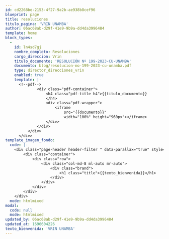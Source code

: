 ```yaml
---
id: cd2268be-2153-4f27-9a2b-ae938b8cef96
blueprint: page
title: resoluciones
titulo_pagina: 'VRIN UNAMBA'
author: 06ac68ab-d29f-41e9-9b9a-dd4da3996484
template: home
block_types:
  -
    id: ln4sd7gj
    nombre_completo: Resoluciones
    cargo_direccion: Vrin
    titulo_documento: 'RESOLUCIÓN Nº 199-2023-CU-UNAMBA'
    documento: blog/resolucion-no-199-2023-cu-unamba.pdf
    type: director_direcciones_vrin
    enabled: true
    template: |-
      <!--pdf-->
              <div class="pdf-container">
                  <h4 class="pdf-title h4">{{titulo_documento}}
                  </h4>
                  <div class="pdf-wrapper">
                      <iframe
                          src="{{documento}}"
                          width="100%" height="960px"></iframe>
                  </div>
              </div>
          </div>
      </div>
template_imagen_fondo:
  code: |-
    <div class="page-header header-filter " data-parallax="true" style="background-image: url('./assets/blog/black.jpg');">
        <div class="container">
            <div class="row">
                <div class="col-md-8 ml-auto mr-auto">
                    <div class="brand">
                        <h1 class="title">{{texto_bienvenida}}</h1>
                    </div>
                </div>
            </div>
        </div>
    </div>
  mode: htmlmixed
modal:
  code: null
  mode: htmlmixed
updated_by: 06ac68ab-d29f-41e9-9b9a-dd4da3996484
updated_at: 1696604226
texto_bienvenida: 'VRIN UNAMBA'
---
```

